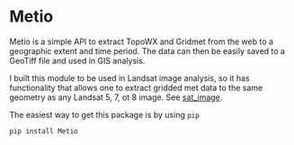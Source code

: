 # Metio

Metio is a simple API to extract TopoWX and Gridmet from the web to a geographic extent and time period.  The data can then be easily saved to a GeoTiff file and used in GIS analysis.

I built this module to be used in Landsat image analysis, so it has functionality that allows one to extract gridded met
data to the same geometry as any Landsat 5, 7, ot 8 image.  See [sat_image](https://github.com/dgketchum/satellite_image).

The easiest way to get this package is by using `pip`

```
pip install Metio
```

